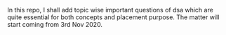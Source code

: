 In this repo, I shall add topic wise important questions of dsa which are quite essential for both concepts and placement purpose.
The matter will start coming from 3rd Nov 2020.